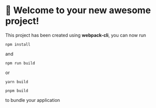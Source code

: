 # 🚀 Welcome to your new awesome project!

This project has been created using **webpack-cli**, you can now run

```
npm install
```
and 

```
npm run build
```

or

```
yarn build
```

```
pnpm build
```

to bundle your application
